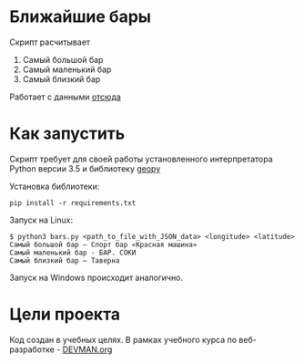 # Ближайшие бары

Скрипт расчитывает
1. Самый большой бар
2. Самый маленький бар
3. Самый близкий бар

Работает с данными [отсюда](https://apidata.mos.ru/v1/datasets/1796/rows?api_key=e1a2169e5e05bdbcf1b768af34764fd7)

# Как запустить

Скрипт требует для своей работы установленного интерпретатора Python версии 3.5 и библиотеку [geopy](https://github.com/geopy/geopy)

Установка библиотеки:

```#!bash
pip install -r requirements.txt
```

Запуск на Linux:

```#!bash
$ python3 bars.py <path_to_file_with_JSON_data> <longitude> <latitude>
Самый большой бар – Спорт бар «Красная машина»
Самый маленький бар - БАР. СОКИ
Самый близкий бар – Таверна
```

Запуск на Windows происходит аналогично.

# Цели проекта

Код создан в учебных целях. В рамках учебного курса по веб-разработке - [DEVMAN.org](https://devman.org)

